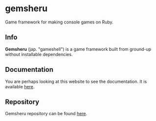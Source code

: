 # gemsheru
Game framework for making console games on Ruby.

## Info
**Gemsheru** (jap. "gameshell") is a game framework built from ground-up without installable dependencies.

## Documentation
You are perhaps looking at this website to see the documentation. It is available [here](https://github.com/b1tt0/gemsheru/wiki).

## Repository
Gemsheru repository can be found [here](https://github.com/b1tt0/gemsheru).
